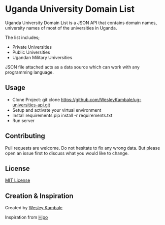 # Uganda University Domain List

Uganda University Domain List is a JSON API that contains domain names, university names of most of the universities in Uganda.

The list includes;
- Private Universities
- Public Universities
- Ugandan Military Universities

JSON file attached acts as a data source which can work with any programming language.


## Usage
- Clone Project: git clone https://github.com/WesleyKambale/ug-universities-api.git
- Setup and activate your virtual environment
- Install requirements pip install -r requirements.txt
- Run server


## Contributing
Pull requests are welcome. Do not hesitate to fix any wrong data. But please open an issue first to discuss what you would like to change.

## License
[MIT License](https://choosealicense.com/licenses/mit/)

## Creation & Inspiration
Created by [Wesley Kambale](https://kambale.dev)

Inspiration from [Hipo](universities.hipolabs.com)
